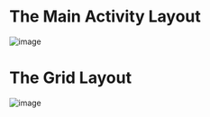 # The Main Activity Layout
![image](https://github.com/user-attachments/assets/d682fe31-4782-4b15-a79d-a54eddc6c3fd)

# The Grid Layout
![image](https://github.com/user-attachments/assets/84d8bbb1-8153-4553-be6c-f051ff95c3ec)
